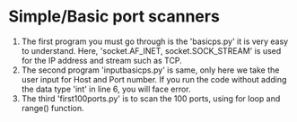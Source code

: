 # Simple/Basic port scanners
1. The first program you must go through is the 'basicps.py' it is very easy to understand. Here, 'socket.AF_INET, socket.SOCK_STREAM' is used for the IP address and stream such as TCP.
2. The second program 'inputbasicps.py' is same, only here we take the user input for Host and Port number. If you run the code without adding the data type 'int' in line 6, you will face error.
3. The third 'first100ports.py' is to scan the 100 ports, using for loop and range() function. 
